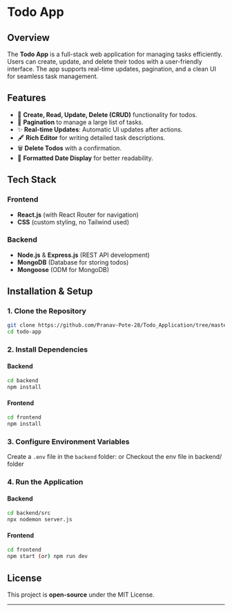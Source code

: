 # Todo App

## Overview
The **Todo App** is a full-stack web application for managing tasks efficiently. Users can create, update, and delete their todos with a user-friendly interface. The app supports real-time updates, pagination, and a clean UI for seamless task management.

## Features
- 📝 **Create, Read, Update, Delete (CRUD)** functionality for todos.
- 📌 **Pagination** to manage a large list of tasks.
- ✨ **Real-time Updates**: Automatic UI updates after actions.
- 🖋️ **Rich Editor** for writing detailed task descriptions.
- 🗑️ **Delete Todos** with a confirmation.
- 📅 **Formatted Date Display** for better readability.

## Tech Stack
### **Frontend**
- **React.js** (with React Router for navigation)
- **CSS** (custom styling, no Tailwind used)

### **Backend**
- **Node.js** & **Express.js** (REST API development)
- **MongoDB** (Database for storing todos)
- **Mongoose** (ODM for MongoDB)

## Installation & Setup
### **1. Clone the Repository**
```bash
git clone https://github.com/Pranav-Pote-28/Todo_Application/tree/master
cd todo-app
```

### **2. Install Dependencies**
#### **Backend**
```bash
cd backend
npm install
```
#### **Frontend**
```bash
cd frontend
npm install
```

### **3. Configure Environment Variables**
Create a `.env` file in the `backend` folder:
or
Checkout the env file in backend/ folder


### **4. Run the Application**
#### **Backend**
```bash
cd backend/src
npx nodemon server.js
```
#### **Frontend**
```bash
cd frontend
npm start (or) npm run dev
```


## License
This project is **open-source** under the MIT License.

---
